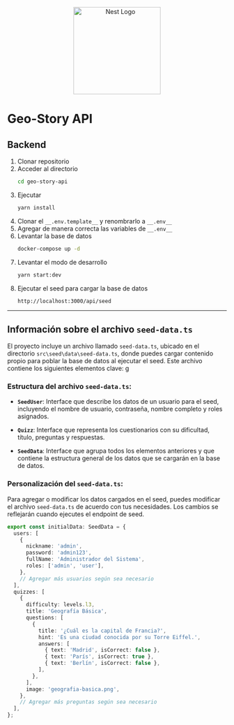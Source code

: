 <p align="center">
  <a href="http://nestjs.com/" target="blank"><img src="https://nestjs.com/img/logo-small.svg" width="200" alt="Nest Logo" /></a>
</p>

# Geo-Story API

## Backend

1. Clonar repositorio
2. Acceder al directorio
   ```bash
   cd geo-story-api
   ```
3. Ejecutar
   ```bash
   yarn install
   ```
4. Clonar el `__.env.template__` y renombrarlo a `__.env__`
5. Agregar de manera correcta las variables de `__.env__`
6. Levantar la base de datos
   ```bash
   docker-compose up -d
   ```
7. Levantar el modo de desarrollo
   ```bash
   yarn start:dev
   ```
8. Ejecutar el seed para cargar la base de datos
   ```bash
   http://localhost:3000/api/seed
   ```

---

## Información sobre el archivo `seed-data.ts`

El proyecto incluye un archivo llamado `seed-data.ts`, ubicado en el directorio `src\seed\data\seed-data.ts`, donde puedes cargar contenido propio para poblar la base de datos al ejecutar el seed. Este archivo contiene los siguientes elementos clave:
g

### Estructura del archivo `seed-data.ts`:

- **`SeedUser`**: Interface que describe los datos de un usuario para el seed, incluyendo el nombre de usuario, contraseña, nombre completo y roles asignados.

- **`Quizz`**: Interface que representa los cuestionarios con su dificultad, título, preguntas y respuestas.

- **`SeedData`**: Interface que agrupa todos los elementos anteriores y que contiene la estructura general de los datos que se cargarán en la base de datos.

### Personalización del `seed-data.ts`:

Para agregar o modificar los datos cargados en el seed, puedes modificar el archivo `seed-data.ts` de acuerdo con tus necesidades. Los cambios se reflejarán cuando ejecutes el endpoint de seed.

```typescript
export const initialData: SeedData = {
  users: [
    {
      nickname: 'admin',
      password: 'admin123',
      fullName: 'Administrador del Sistema',
      roles: ['admin', 'user'],
    },
    // Agregar más usuarios según sea necesario
  ],
  quizzes: [
    {
      difficulty: levels.l3,
      title: 'Geografía Básica',
      questions: [
        {
          title: '¿Cuál es la capital de Francia?',
          hint: 'Es una ciudad conocida por su Torre Eiffel.',
          answers: [
            { text: 'Madrid', isCorrect: false },
            { text: 'París', isCorrect: true },
            { text: 'Berlín', isCorrect: false },
          ],
        },
      ],
      image: 'geografia-basica.png',
    },
    // Agregar más preguntas según sea necesario
  ],
};
```
